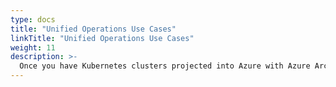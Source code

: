 ```yaml
---
type: docs
title: "Unified Operations Use Cases"
linkTitle: "Unified Operations Use Cases"
weight: 11
description: >-
  Once you have Kubernetes clusters projected into Azure with Azure Arc, you can start to use native Azure tooling to manage the clusters as native Azure resources. The following scenarios show examples of using Azure management tools such as Azure Monitor, GitOps configurations, and Azure Policy.
---
```

